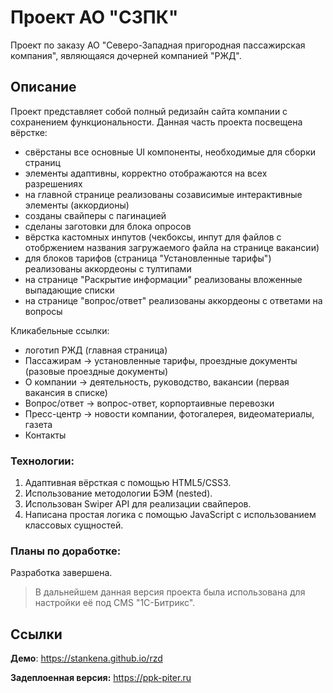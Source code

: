 # Проект АО "СЗПК"

Проект по заказу АО "Северо-Западная пригородная пассажирская компания", являющаяся дочерней компанией "РЖД".

## Описание

Проект представляет собой полный редизайн сайта компании с сохранением функциональности.
Данная часть проекта посвещена вёрстке:
- свёрстаны все основные UI компоненты, необходимые для сборки страниц
- элементы адаптивны, корректно отображаются на всех разрешениях
- на главной странице реализованы созависимые интерактивные элементы (аккордионы)
- созданы свайперы с пагинацией
- сделаны заготовки для блока опросов
- вёрстка кастомных инпутов (чекбоксы, инпут для файлов с отобржением названия загружаемого файла на странице вакансии)
- для блоков тарифов (страница "Установленные тарифы") реализованы аккордеоны с тултипами
- на странице "Раскрытие информации" реализованы вложенные выпадающие списки
- на странице "вопрос/ответ" реализованы аккордеоны с ответами на вопросы

Кликабельные ссылки:
- логотип РЖД (главная страница)
- Пассажирам -> установленные тарифы, проездные документы (разовые проездные документы)
- О компании -> деятельность, руководство, вакансии (первая вакансия в списке)
- Вопрос/ответ -> вопрос-ответ, корпортаивные перевозки
- Пресс-центр -> новости компании, фотогалерея, видеоматериалы, газета
- Контакты

### Технологии:

1. Адаптивная вёрсткая с помощью HTML5/CSS3.
2. Использование методологии БЭМ (nested).
3. Использован Swiper API для реализации свайперов.
4. Написана простая логика с помощью JavaScript с использованием классовых сущностей.

### Планы по доработке:

Разработка завершена.

> В дальнейшем данная версия проекта была использована для настройки её под CMS "1С-Битрикс".

## Ссылки

**Демо**: https://stankena.github.io/rzd

**Задеплоенная версия:** https://ppk-piter.ru
